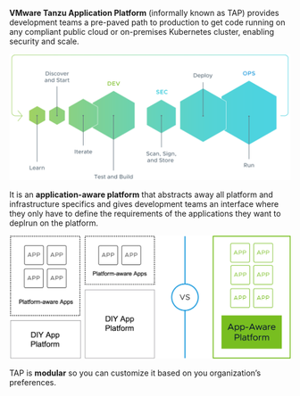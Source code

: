 **VMware Tanzu Application Platform** (informally known as TAP) provides development teams a pre-paved path to production to get code running on any compliant public cloud or on-premises Kubernetes cluster, enabling security and scale.

![TAP provides a repeatable, end-to-end DevSecOps experience](images/tap-conceptual.svg)

It is an **application-aware platform** that abstracts away all platform and infrastructure specifics 
and gives development teams an interface where they only have to define the requirements of the applications they want to deplrun on the platform. 

![TAP removes the burden from the developers](images/app-aware.png)

TAP is **modular** so you can customize it based on you organization’s preferences.